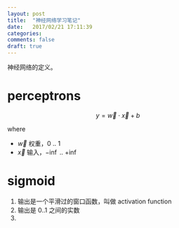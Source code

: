 ```yaml
---
layout: post
title:  "神经网络学习笔记"
date:   2017/02/21 17:11:39
categories:
comments: false
draft: true
---
```


神经网络的定义。

# perceptrons

$$
   y = \vec w \cdot \vec x + b
$$

where
  * $\vec w$ 权重，0 .. 1
  * $\vec x$ 输入，$-\inf$ .. $+\inf$

# sigmoid

1. 输出是一个平滑过的窗口函数，叫做 activation function
2. 输出是 0..1 之间的实数
3.
